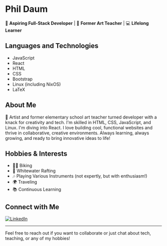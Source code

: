 # Phil Daum

🌟 **Aspiring Full-Stack Developer** | 🎨 **Former Art Teacher** | 💻 **Lifelong Learner**

## Languages and Technologies
- JavaScript
- React
- HTML
- CSS
- Bootstrap
- Linux (including NixOS)
- LaTeX

## About Me
🎨 Artist and former elementary school art teacher turned developer with a knack for creativity and tech. I'm skilled in HTML, CSS, JavaScript, and Linux. I'm diving into React. I love building cool, functional websites and thrive in collaborative, creative environments. Always learning, always growing, and ready to bring innovative ideas to life!

## Hobbies & Interests
- 🚴‍♂️ Biking
- 🌊 Whitewater Rafting
- 🎶 Playing Various Instruments (not expertly, but with enthusiasm!)
- 🌍 Traveling
- 📚 Continuous Learning

## Connect with Me
[![LinkedIn](https://img.shields.io/badge/LinkedIn-Phil%20Daum-blue)](https://www.linkedin.com/in/daumphil/)

---

Feel free to reach out if you want to collaborate or just chat about tech, teaching, or any of my hobbies!
